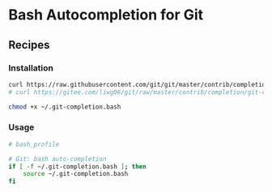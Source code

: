 # Bash Autocompletion for Git

## Recipes

### Installation

```bash
curl https://raw.githubusercontent.com/git/git/master/contrib/completion/git-completion.bash -o ~/.git-completion.bash
# curl https://gitee.com/liwg06/git/raw/master/contrib/completion/git-completion.bash -o ~/.git-completion.bash

chmod +x ~/.git-completion.bash
```

### Usage

```bash
# bash_profile

# Git: bash auto-completion
if [ -f ~/.git-completion.bash ]; then
    source ~/.git-completion.bash
fi
```
